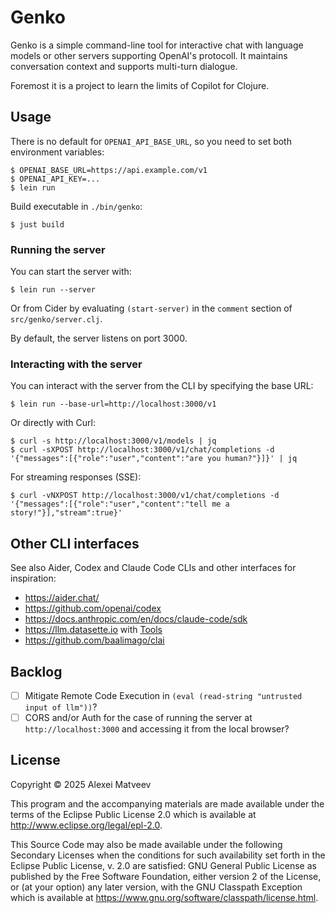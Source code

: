 # Genko

Genko is a simple command-line tool for interactive chat with language
models or other servers supporting OpenAI's protocoll. It maintains
conversation context and supports multi-turn dialogue.

Foremost it is a project to learn the limits of Copilot for Clojure.

## Usage

There is no default for `OPENAI_API_BASE_URL`, so you need to set
both environment variables:

    $ OPENAI_BASE_URL=https://api.example.com/v1
    $ OPENAI_API_KEY=...
    $ lein run

Build executable in `./bin/genko`:

    $ just build

### Running the server

You can start the server with:

    $ lein run --server

Or from Cider by evaluating `(start-server)` in the `comment` section of `src/genko/server.clj`.

By default, the server listens on port 3000.

### Interacting with the server

You can interact with the server from the CLI by specifying the base URL:

    $ lein run --base-url=http://localhost:3000/v1

Or directly with Curl:

    $ curl -s http://localhost:3000/v1/models | jq
    $ curl -sXPOST http://localhost:3000/v1/chat/completions -d '{"messages":[{"role":"user","content":"are you human?"}]}' | jq

For streaming responses (SSE):

    $ curl -vNXPOST http://localhost:3000/v1/chat/completions -d '{"messages":[{"role":"user","content":"tell me a story!"}],"stream":true}'

## Other CLI interfaces

See also Aider, Codex and Claude Code CLIs and other interfaces for
inspiration:

* https://aider.chat/
* https://github.com/openai/codex
* https://docs.anthropic.com/en/docs/claude-code/sdk
* https://llm.datasette.io with
  [Tools](https://simonwillison.net/2025/May/27/llm-tools/)
* https://github.com/baalimago/clai


## Backlog

* [ ] Mitigate Remote Code Execution in `(eval (read-string "untrusted
      input of llm"))`?
* [ ] CORS and/or Auth for the case of running the server at
      `http://localhost:3000` and accessing it from the local browser?

## License

Copyright © 2025 Alexei Matveev

This program and the accompanying materials are made available under the
terms of the Eclipse Public License 2.0 which is available at
http://www.eclipse.org/legal/epl-2.0.

This Source Code may also be made available under the following Secondary
Licenses when the conditions for such availability set forth in the Eclipse
Public License, v. 2.0 are satisfied: GNU General Public License as published by
the Free Software Foundation, either version 2 of the License, or (at your
option) any later version, with the GNU Classpath Exception which is available
at https://www.gnu.org/software/classpath/license.html.

